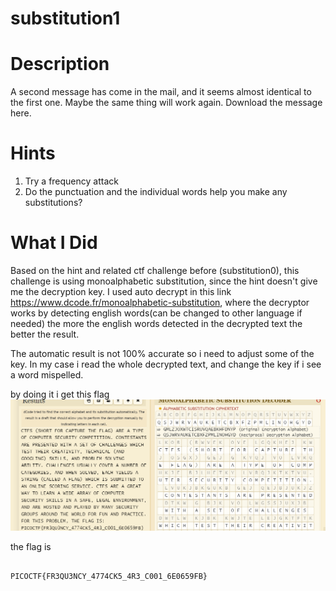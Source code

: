 # substitution1

# Description
A second message has come in the mail, and it seems almost identical to the first one. Maybe the same thing will work again.
Download the message here.

# Hints
1. Try a frequency attack
2. Do the punctuation and the individual words help you make any substitutions?

# What I Did
Based on the hint and related ctf challenge before (substitution0), this challenge
is using monoalphabetic substitution, since the hint doesn't give me the decryption key.
I used auto decrypt in this link https://www.dcode.fr/monoalphabetic-substitution, where the
decryptor works by detecting english words(can be changed to other language if needed) the more the english
words detected in the decrypted text the better the result.

The automatic result is not 100% accurate so i need to adjust some of the key. In my case i read 
the whole decrypted text, and change the key if i see a word mispelled. 

by doing it i get this flag
![alt text](Pic_1.png)

the flag is
``` 

PICOCTF{FR3QU3NCY_4774CK5_4R3_C001_6E0659FB}

```